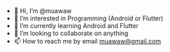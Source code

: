 - 👋 Hi, I’m @muawaw
- 👀 I’m interested in Programming (Android or Flutter)
- 🌱 I’m currently learning Android and Flutter
- 💞️ I’m looking to collaborate on anything
- 📫 How to reach me by email muawaw@gmail.com

<!---
muawaw/muawaw is a ✨ special ✨ repository because its `README.md` (this file) appears on your GitHub profile.
You can click the Preview link to take a look at your changes.
--->
